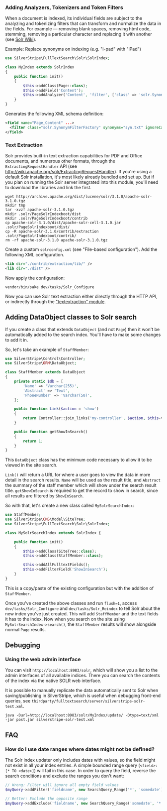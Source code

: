 ### Adding Analyzers, Tokenizers and Token Filters

When a document is indexed, its individual fields are subject to the analyzing and tokenizing filters that can transform and normalize the data in the fields. For example — removing blank spaces, removing html code, stemming, removing a particular character and replacing it with another
(see [Solr Wiki](http://wiki.apache.org/solr/AnalyzersTokenizersTokenFilters)).

Example: Replace synonyms on indexing (e.g. "i-pad" with "iPad")

```php
use SilverStripe\FullTextSearch\Solr\SolrIndex;

class MyIndex extends SolrIndex
{
    public function init()
    {
        $this->addClass(Page::class);
        $this->addField('Content');
        $this->addAnalyzer('Content', 'filter', ['class' => 'solr.SynonymFilterFactory']);
    }
}
```

Generates the following XML schema definition:

```xml
<field name="Page_Content" ...>
  <filter class="solr.SynonymFilterFactory" synonyms="syn.txt" ignoreCase="true" expand="false"/>
</field>
```

### Text Extraction

Solr provides built-in text extraction capabilities for PDF and Office documents,
and numerous other formats, through the `ExtractingRequestHandler` API
(see http://wiki.apache.org/solr/ExtractingRequestHandler).
If you're using a default Solr installation, it's most likely already
bundled and set up. But if you plan on running the Solr server integrated
into this module, you'll need to download the libraries and link the first.

```
wget http://archive.apache.org/dist/lucene/solr/3.1.0/apache-solr-3.1.0.tgz
mkdir tmp
tar -xvzf apache-solr-3.1.0.tgz
mkdir .solr/PageSolrIndexboot/dist
mkdir .solr/PageSolrIndexboot/contrib
cp apache-solr-3.1.0/dist/apache-solr-cell-3.1.0.jar .solr/PageSolrIndexboot/dist/
cp -R apache-solr-3.1.0/contrib/extraction .solr/PageSolrIndexboot/contrib/
rm -rf apache-solr-3.1.0 apache-solr-3.1.0.tgz
```

Create a custom `solrconfig.xml` (see "File-based configuration").
Add the following XML configuration.

```xml
<lib dir="./contrib/extraction/lib/" />
<lib dir="./dist" />
```

Now apply the configuration:

```
vendor/bin/sake dev/tasks/Solr_Configure
```

Now you can use Solr text extraction either directly through the HTTP API,
or indirectly through the ["textextraction" module](https://github.com/silverstripe-labs/silverstripe-textextraction).

## Adding DataObject classes to Solr search

If you create a class that extends `DataObject` (and not `Page`) then it won't be automatically added to the search
index. You'll have to make some changes to add it in.

So, let's take an example of `StaffMember`:

```php
use SilverStripe\Control\Controller;
use SilverStripe\ORM\DataObject;

class StaffMember extends DataObject
{
    private static $db = [
        'Name' => 'Varchar(255)',
        'Abstract' => 'Text',
        'PhoneNumber' => 'Varchar(50)',
    ];

    public function Link($action = 'show')
    {
        return Controller::join_links('my-controller', $action, $this->ID);
    }

    public function getShowInSearch()
    {
        return 1;
    }
}
```

This `DataObject` class has the minimum code necessary to allow it to be viewed in the site search.

`Link()` will return a URL for where a user goes to view the data in more detail in the search results.
`Name` will be used as the result title, and `Abstract` the summary of the staff member which will show under the
search result title.
`getShowInSearch` is required to get the record to show in search, since all results are filtered by `ShowInSearch`.

So with that, let's create a new class called `MySolrSearchIndex`:

```php
use StaffMember;
use SilverStripe\CMS\Model\SiteTree;
use SilverStripe\FullTextSearch\Solr\SolrIndex;

class MySolrSearchIndex extends SolrIndex {

    public function init()
    {
        $this->addClass(SiteTree::class);
        $this->addClass(StaffMember::class);

        $this->addAllFulltextFields();
        $this->addFilterField('ShowInSearch');
    }
}
```

This is a copy/paste of the existing configuration but with the addition of `StaffMember`.

Once you've created the above classes and run `flush=1`, access `dev/tasks/Solr_Configure` and `dev/tasks/Solr_Reindex`
to tell Solr about the new index you've just created. This will add `StaffMember` and the text fields it has to the
index. Now when you search on the site using `MySolrSearchIndex->search()`,
the `StaffMember` results will show alongside normal `Page` results.


## Debugging

### Using the web admin interface

You can visit `http://localhost:8983/solr`, which will show you a list
to the admin interfaces of all available indices.
There you can search the contents of the index via the native SOLR web interface.

It is possible to manually replicate the data automatically sent
to Solr when saving/publishing in SilverStripe,
which is useful when debugging front-end queries,
see `thirdparty/fulltextsearch/server/silverstripe-solr-test.xml`.

```
java -Durl=http://localhost:8983/solr/MyIndex/update/ -Dtype=text/xml -jar post.jar silverstripe-solr-test.xml
```

## FAQ

### How do I use date ranges where dates might not be defined?

The Solr index updater only includes dates with values,
so the field might not exist in all your index entries.
A simple bounded range query (`<field>:[* TO <date>]`) will fail in this case.
In order to query the field, reverse the search conditions and exclude the ranges you don't want:

```php
// Wrong: Filter will ignore all empty field values
$myQuery->addFilter('fieldname', new SearchQuery_Range('*', 'somedate'));

// Better: Exclude the opposite range
$myQuery->addExclude('fieldname', new SearchQuery_Range('somedate', '*'));
```
